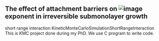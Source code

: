## The effect of attachment barriers on ![image](https://user-images.githubusercontent.com/42945839/150877896-64f6994a-ddf0-42ed-a5f7-e25daa1fcf36.png)exponent in irreversible submonolayer growth

short range interaction KineticMonteCarloSimulationShortRangeInteraction
This is KMC project done during my PhD. We use C program to write code. 
